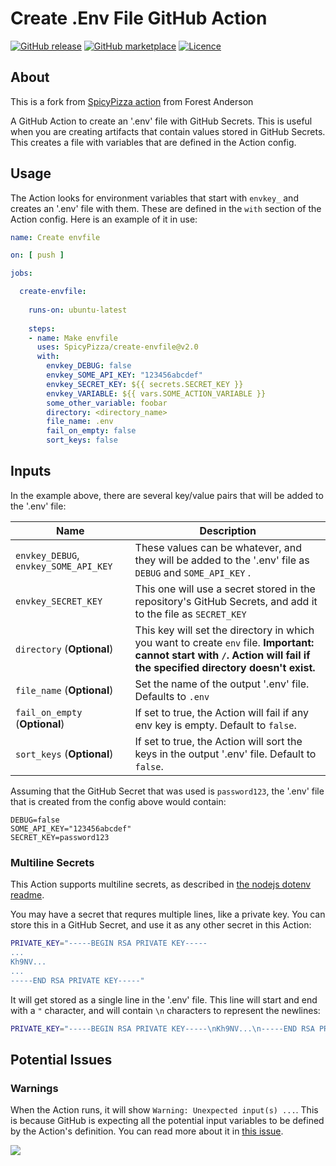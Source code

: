 # Create .Env File GitHub Action

[![GitHub
release](https://img.shields.io/github/release/SpicyPizza/create-envfile.svg?style=flat-square)](https://github.com/SpicyPizza/create-envfile/releases/latest)
[![GitHub
marketplace](https://img.shields.io/badge/marketplace-create--env--file-blue?logo=github&style=flat-square)](https://github.com/marketplace/actions/create-env-file)
[![Licence](https://img.shields.io/github/license/SpicyPizza/create-envfile)](https://github.com/SpicyPizza/create-envfile/blob/main/LICENSE)

## About

This is a fork from [SpicyPizza action](https://github.com/SpicyPizza/create-envfile) from Forest Anderson

A GitHub Action to create an '.env' file with GitHub Secrets. This is useful
when you are creating artifacts that contain values stored in GitHub Secrets.
This creates a file with variables that are defined in the Action config.

## Usage

The Action looks for environment variables that start with `envkey_` and creates
an '.env' file with them. These are defined in the `with` section of the Action
config. Here is an example of it in use:

```yml
name: Create envfile

on: [ push ]

jobs:

  create-envfile:
 
    runs-on: ubuntu-latest
 
    steps:
    - name: Make envfile
      uses: SpicyPizza/create-envfile@v2.0
      with:
        envkey_DEBUG: false
        envkey_SOME_API_KEY: "123456abcdef"
        envkey_SECRET_KEY: ${{ secrets.SECRET_KEY }}
        envkey_VARIABLE: ${{ vars.SOME_ACTION_VARIABLE }}
        some_other_variable: foobar
        directory: <directory_name>
        file_name: .env
        fail_on_empty: false
        sort_keys: false
```

## Inputs

In the example above, there are several key/value pairs that will be added to
the '.env' file:

| Name                                  | Description                                                                                                                                                              |
| ------------------------------------- | ------------------------------------------------------------------------------------------------------------------------------------------------------------------------ |
| `envkey_DEBUG`, `envkey_SOME_API_KEY` | These values can be whatever, and they will be added to the '.env' file as `DEBUG` and `SOME_API_KEY` .                                                                  |
| `envkey_SECRET_KEY`                   | This one will use a secret stored in the repository's GitHub Secrets, and add it to the file as  `SECRET_KEY`                                                            |
| `directory` (**Optional**)            | This key will set the directory in which you want to create `env` file. **Important: cannot start with `/`. Action will fail if the specified directory doesn't exist.** |
| `file_name` (**Optional**)            | Set the name of the output '.env' file. Defaults to `.env`                                                                                                               |
| `fail_on_empty` (**Optional**)        | If set to true, the Action will fail if any env key is empty. Default to `false`.                                                                                        |
| `sort_keys` (**Optional**)            | If set to true, the Action will sort the keys in the output '.env' file. Default to `false`.                                                                             |

Assuming that the GitHub Secret that was used is `password123`, the '.env' file
that is created from the config above would contain:

```text
DEBUG=false
SOME_API_KEY="123456abcdef"
SECRET_KEY=password123
```

### Multiline Secrets

This Action supports multiline secrets, as described in [the nodejs dotenv
readme](https://github.com/motdotla/dotenv#multiline-values).

You may have a secret that requres multiple lines, like a private key. You can
store this in a GitHub Secret, and use it as any other secret in this Action:

```sh
PRIVATE_KEY="-----BEGIN RSA PRIVATE KEY-----
...
Kh9NV...
...
-----END RSA PRIVATE KEY-----"
```

It will get stored as a single line in the '.env' file. This line will start and
end with a `"` character, and will contain `\n` characters to represent the
newlines:

```sh
PRIVATE_KEY="-----BEGIN RSA PRIVATE KEY-----\nKh9NV...\n-----END RSA PRIVATE KEY-----\n"
```

## Potential Issues

### Warnings

When the Action runs, it will show `Warning: Unexpected input(s) ...`. This is
because GitHub is expecting all the potential input variables to be defined by
the Action's definition. You can read more about it in [this
issue](https://github.com/SpicyPizza/create-envfile/issues/10).

![](https://user-images.githubusercontent.com/12802646/106284483-594e2300-6254-11eb-9e5d-3a6426da0435.png)
